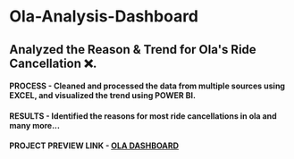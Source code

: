 # Ola-Analysis-Dashboard
## Analyzed the Reason & Trend for Ola's Ride Cancellation ❌.
#### PROCESS - Cleaned and processed the data from multiple sources using EXCEL, and visualized the trend using POWER BI.
#### RESULTS - Identified the reasons for most ride cancellations in ola and many more...

#### PROJECT PREVIEW LINK - [OLA DASHBOARD](https://app.powerbi.com/view?r=eyJrIjoiNDRhODNhZTktMGEyYS00NzZiLWE2OGEtMGY3Mjc0OThiMjc4IiwidCI6IjM3MzhkYjE5LTA4MzUtNDhmZS05MjhiLWMxZjI3ZmNkN2Y2NCJ9)

